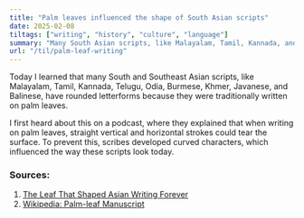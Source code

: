 ```yaml
---
title: "Palm leaves influenced the shape of South Asian scripts"
date: 2025-02-08
tiltags: ["writing", "history", "culture", "language"]
summary: "Many South Asian scripts, like Malayalam, Tamil, Kannada, and Burmese, have rounded shapes because angular strokes could tear palm leaves, which were used as writing material."
url: "/til/palm-leaf-writing"
---
```


Today I learned that many South and Southeast Asian scripts, like Malayalam, Tamil, Kannada, Telugu, Odia, Burmese, Khmer, Javanese, and Balinese, have rounded letterforms because they were traditionally written on palm leaves.  

I first heard about this on a podcast, where they explained that when writing on palm leaves, straight vertical and horizontal strokes could tear the surface. To prevent this, scribes developed curved characters, which influenced the way these scripts look today.  


### Sources:  
1. [The Leaf That Shaped Asian Writing Forever](https://inkymemo.com/the-leaf-that-shaped-asian-writing-forever/)  
2. [Wikipedia: Palm-leaf Manuscript](https://en.wikipedia.org/wiki/Palm-leaf_manuscript#cite_note-14)  
